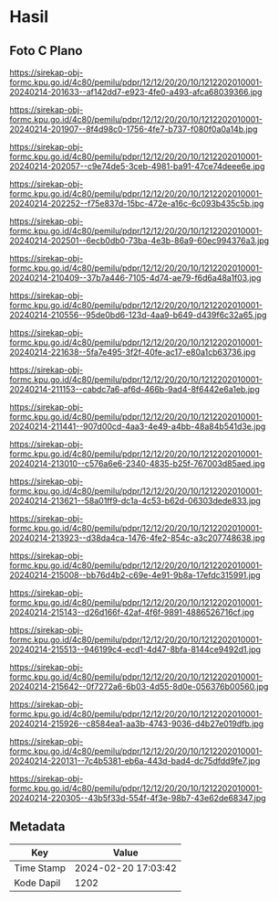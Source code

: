 # Hasil

## Foto C Plano

https://sirekap-obj-formc.kpu.go.id/4c80/pemilu/pdpr/12/12/20/20/10/1212202010001-20240214-201633--af142dd7-e923-4fe0-a493-afca68039366.jpg

https://sirekap-obj-formc.kpu.go.id/4c80/pemilu/pdpr/12/12/20/20/10/1212202010001-20240214-201907--8f4d98c0-1756-4fe7-b737-f080f0a0a14b.jpg

https://sirekap-obj-formc.kpu.go.id/4c80/pemilu/pdpr/12/12/20/20/10/1212202010001-20240214-202057--c9e74de5-3ceb-4981-ba91-47ce74deee6e.jpg

https://sirekap-obj-formc.kpu.go.id/4c80/pemilu/pdpr/12/12/20/20/10/1212202010001-20240214-202252--f75e837d-15bc-472e-a16c-6c093b435c5b.jpg

https://sirekap-obj-formc.kpu.go.id/4c80/pemilu/pdpr/12/12/20/20/10/1212202010001-20240214-202501--6ecb0db0-73ba-4e3b-86a9-60ec994376a3.jpg

https://sirekap-obj-formc.kpu.go.id/4c80/pemilu/pdpr/12/12/20/20/10/1212202010001-20240214-210409--37b7a446-7105-4d74-ae79-f6d6a48a1f03.jpg

https://sirekap-obj-formc.kpu.go.id/4c80/pemilu/pdpr/12/12/20/20/10/1212202010001-20240214-210556--95de0bd6-123d-4aa9-b649-d439f6c32a65.jpg

https://sirekap-obj-formc.kpu.go.id/4c80/pemilu/pdpr/12/12/20/20/10/1212202010001-20240214-221638--5fa7e495-3f2f-40fe-ac17-e80a1cb63736.jpg

https://sirekap-obj-formc.kpu.go.id/4c80/pemilu/pdpr/12/12/20/20/10/1212202010001-20240214-211153--cabdc7a6-af6d-466b-9ad4-8f6442e6a1eb.jpg

https://sirekap-obj-formc.kpu.go.id/4c80/pemilu/pdpr/12/12/20/20/10/1212202010001-20240214-211441--907d00cd-4aa3-4e49-a4bb-48a84b541d3e.jpg

https://sirekap-obj-formc.kpu.go.id/4c80/pemilu/pdpr/12/12/20/20/10/1212202010001-20240214-213010--c576a6e6-2340-4835-b25f-767003d85aed.jpg

https://sirekap-obj-formc.kpu.go.id/4c80/pemilu/pdpr/12/12/20/20/10/1212202010001-20240214-213621--58a01ff9-dc1a-4c53-b62d-06303dede833.jpg

https://sirekap-obj-formc.kpu.go.id/4c80/pemilu/pdpr/12/12/20/20/10/1212202010001-20240214-213923--d38da4ca-1476-4fe2-854c-a3c207748638.jpg

https://sirekap-obj-formc.kpu.go.id/4c80/pemilu/pdpr/12/12/20/20/10/1212202010001-20240214-215008--bb76d4b2-c69e-4e91-9b8a-17efdc315991.jpg

https://sirekap-obj-formc.kpu.go.id/4c80/pemilu/pdpr/12/12/20/20/10/1212202010001-20240214-215143--d26d166f-42af-4f6f-9891-4886526716cf.jpg

https://sirekap-obj-formc.kpu.go.id/4c80/pemilu/pdpr/12/12/20/20/10/1212202010001-20240214-215513--946199c4-ecd1-4d47-8bfa-8144ce9492d1.jpg

https://sirekap-obj-formc.kpu.go.id/4c80/pemilu/pdpr/12/12/20/20/10/1212202010001-20240214-215642--0f7272a6-6b03-4d55-8d0e-056376b00560.jpg

https://sirekap-obj-formc.kpu.go.id/4c80/pemilu/pdpr/12/12/20/20/10/1212202010001-20240214-215926--c8584ea1-aa3b-4743-9036-d4b27e019dfb.jpg

https://sirekap-obj-formc.kpu.go.id/4c80/pemilu/pdpr/12/12/20/20/10/1212202010001-20240214-220131--7c4b5381-eb6a-443d-bad4-dc75dfdd9fe7.jpg

https://sirekap-obj-formc.kpu.go.id/4c80/pemilu/pdpr/12/12/20/20/10/1212202010001-20240214-220305--43b5f33d-554f-4f3e-98b7-43e62de68347.jpg


## Metadata

| Key        | Value               |
| ---------- | ------------------- |
| Time Stamp | 2024-02-20 17:03:42 |
| Kode Dapil | 1202                |



